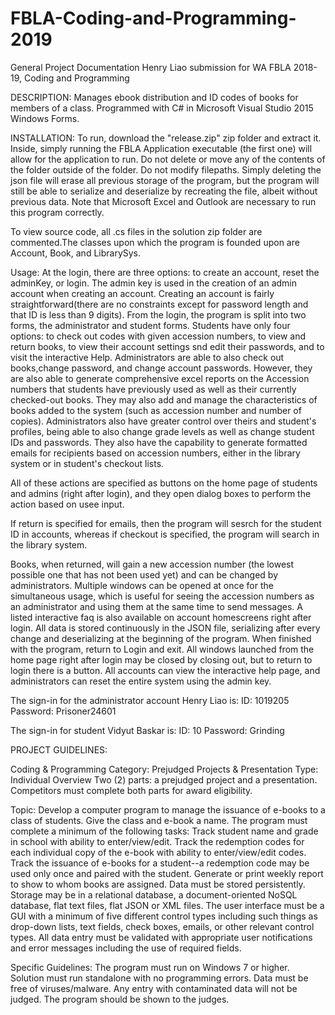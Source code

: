 # FBLA-Coding-and-Programming-2019
General Project Documentation Henry Liao submission for WA FBLA 2018-19, Coding and Programming

DESCRIPTION: Manages ebook distribution and ID codes of books for members of a class. Programmed with C# in Microsoft Visual Studio 2015 Windows Forms.

INSTALLATION: To run, download the "release.zip" zip folder and extract it. Inside, simply running the FBLA Application executable (the first one) will allow for the application to run. Do not delete or move any of the contents of the folder outside of the folder. Do not modify filepaths.
Simply deleting the json file will erase all previous storage of the program, but the program will still be able to serialize and deserialize by recreating the file, albeit without previous data. Note that Microsoft Excel and Outlook are necessary to run this program correctly.

To view source code, all .cs files in the solution zip folder are commented.The classes upon which the program is founded upon are Account, Book, and LibrarySys.

Usage: At the login, there are three options: to create an account, reset the adminKey, or login. The admin key is used in the creation of an admin account when creating an account. Creating an account is fairly straightforward(there are no constraints except for password length and that ID is less than 9 digits). From the login, the program is split into two forms, the administrator and student forms. Students have only four options: to check out codes with given accession numbers, to view and return books, to view their account settings snd edit their passwords, and to visit the interactive Help. Administrators are able to also check out books,change password, and change account passwords. However, they are also able to generate comprehensive excel reports on the Accession numbers that students have previously used as well as their currently checked-out books. They may also add and manage the characteristics of books added to the system (such as accession number and number of copies). Administrators also have greater control over theirs and student's profiles, being able to also change grade levels as well as change student IDs and passwords. They also have the capability to generate formatted emails for recipients based on accession numbers, either in the library system or in student's checkout lists.

All of these actions are specified as buttons on the home page of students and admins (right after login), and they open dialog boxes to perform the action based on usee input.

If return is specified for emails, then the program will sesrch for the student ID in accounts, whereas if checkout is specified, the program will search in the library system.

Books, when returned, will gain a new accession number (the lowest possible one that has not been used yet) and can be changed by administrators. Multiple windows can be opened at once for the simultaneous usage, which is useful for seeing the accession numbers as an administrator and using them at the same time to send messages.
A listed interactive faq is also available on account homescreens right after login.
All data is stored continuously in the JSON file, serializing after every change and deserializing at the beginning of the program.
When finished with the program, return to Login and exit. All windows launched from the home page right after login may be closed by closing out, but to return to login there is a button.
All accounts can view the interactive help page, and administrators can reset the entire system using the admin key.

The sign-in for the administrator account Henry Liao is:
ID: 1019205
Password: Prisoner24601

The sign-in for student Vidyut Baskar is:
ID: 10
Password: Grinding

PROJECT GUIDELINES:

Coding & Programming Category: Prejudged Projects & Presentation Type: Individual Overview Two (2) parts: a prejudged project and a presentation. Competitors must complete both parts for award eligibility.

Topic: Develop a computer program to manage the issuance of e-books to a class of students. Give the class and e-book a name. The program must complete a minimum of the following tasks: Track student name and grade in school with ability to enter/view/edit. Track the redemption codes for each individual copy of the e-book with ability to enter/view/edit codes. Track the issuance of e-books for a student--a redemption code may be used only once and paired with the student. Generate or print weekly report to show to whom books are assigned. Data must be stored persistently. Storage may be in a relational database, a document-oriented NoSQL database, flat text files, flat JSON or XML files. The user interface must be a GUI with a minimum of five different control types including such things as drop-down lists, text fields, check boxes, emails, or other relevant control types. All data entry must be validated with appropriate user notifications and error messages including the use of required fields.


Specific Guidelines: The program must run on Windows 7 or higher. Solution must run standalone with no programming errors. Data must be free of viruses/malware. Any entry with contaminated data will not be judged. The program should be shown to the judges.
